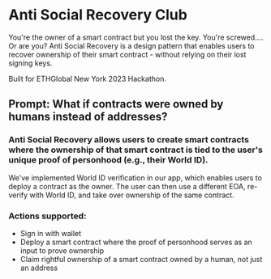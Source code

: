 # Anti Social Recovery Club

You're the owner of a smart contract but you lost the key. You're screwed…. Or are you? Anti Social Recovery is a design pattern that enables users to recover ownership of their smart contract - without relying on their lost signing keys.

Built for ETHGlobal New York 2023 Hackathon.

## Prompt: What if contracts were owned by humans instead of addresses?

### Anti Social Recovery allows users to create smart contracts where the ownership of that smart contract is tied to the user's unique proof of personhood (e.g., their World ID).

We've implemented World ID verification in our app, which enables users to deploy a contract as the owner. The user can then use a different EOA, re-verify with World ID, and take over ownership of the same contract.

### Actions supported:

- Sign in with wallet
- Deploy a smart contract where the proof of personhood serves as an input to prove ownership
- Claim rightful ownership of a smart contract owned by a human, not just an address
